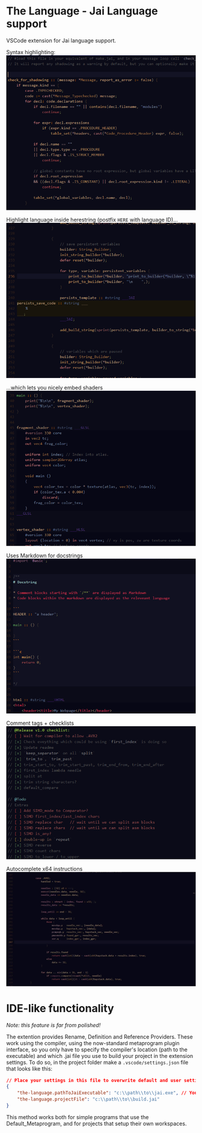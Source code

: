 # The Language - Jai Language support

VSCode extension for Jai language support.

Syntax highlighting:
![Screenshot](media/screenshot1.png)

Highlight language inside herestring (postfix `HERE` with language ID)...
![Screenshot](media/screenshot2.png)

...which lets you nicely embed shaders
![Screenshot](media/screenshot3.png)

Uses Markdown for docstrings
![Screenshot](media/screenshot4.png)

Comment tags + checklists
![Screenshot](media/screenshot5.png)

Autocomplete x64 instructions
![Screenshot](media/asmcomplete.gif)


# IDE-like functionality

*Note: this feature is far from polished!*

The extention provides Rename, Definition and Reference Providers. These work using the compiler, using the now-standard metaprogram plugin interface, so you only have to specify the compiler's location (path to the executable) and which .jai file you use to build your project in the extension settings. To do so, in the project folder make a `.vscode/settings.json` file that looks like this:

```json
// Place your settings in this file to overwrite default and user settings.
{
    "the-language.pathToJaiExecutable": "c:\\path\\to\\jai.exe", // You might want to set a good default path for this in VS Code's graphical "Extension Settings" editor. 
    "the-language.projectFile": "c:\\path\\to\\build.jai"
}
```

This method works both for simple programs that use the Default_Metaprogram, and for projects that setup their own workspaces.
